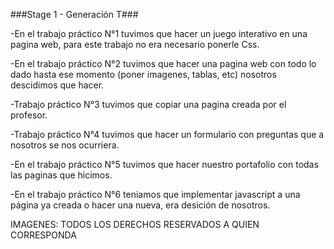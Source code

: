 ###Stage 1 - Generación T###

-En el trabajo práctico N°1 tuvimos que hacer un juego interativo en una pagina web, para este trabajo no era necesario ponerle Css.

-En el trabajo práctico N°2 tuvimos que hacer una pagina web con todo lo dado hasta ese momento (poner imagenes, tablas, etc) nosotros descidimos que hacer.

-Trabajo práctico N°3 tuvimos que copiar una pagina creada por el profesor. 

-Trabajo práctico N°4 tuvimos que hacer un formulario con preguntas que a nosotros se nos ocurriera.

-En el trabajo práctico N°5 tuvimos que hacer nuestro portafolio con todas las paginas que hicimos.

-En el trabajo práctico N°6 teniamos que implementar javascript a una página ya creada o hacer una nueva, era desición de nosotros.

IMAGENES: TODOS LOS DERECHOS RESERVADOS A QUIEN CORRESPONDA
